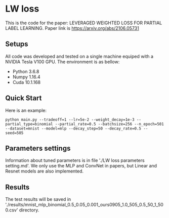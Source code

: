 # LW loss

This is the code for the paper: LEVERAGED WEIGHTED LOSS FOR PARTIAL LABEL LEARNING.
Paper link is https://arxiv.org/abs/2106.05731

## Setups

All code was developed and tested on a single machine equiped with a NVIDIA Tesla V100 GPU. The environment is as bellow:
- Python 3.6.8
- Numpy 1.16.4
- Cuda 10.1.168

## Quick Start

Here is an example:
```
python main.py --tradeoff=1 --lr=5e-2 --weight_decay=1e-3 --partial_type=binomial --partial_rate=0.5 --batchsize=256 --n_epoch=501 --dataset=mnist --model=mlp --decay_step=50 --decay_rate=0.5 --seed=505

```
## Parameters settings 

Information about tuned parameters is in file './LW loss parameters setting.md'.
We only use the MLP and ConvNet in papers, but Linear and Resnet models are also implemented. 

## Results

The test results will be saved in './results/mnist_mlp_binomial_0.5_0.05_0.001_ours0905_1.0_505_0.5_50_1_500.csv' directory. 